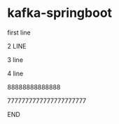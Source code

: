 # kafka-springboot

first line

 2 LINE


3 line

4 line




88888888888888



7777777777777777777777


END

